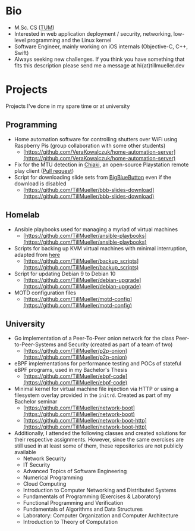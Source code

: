 # Bio
- M.Sc. CS ([TUM](https://www.tum.de/))
- Interested in web application deployment / security, networking, low-level programming and the Linux kernel
- Software Engineer, mainly working on iOS internals (Objective-C, C++, Swift)
- Always seeking new challenges. If you think you have something that fits this description please send me a message at hi{at}tillmueller.dev

# Projects
Projects I've done in my spare time or at university

## Programming
- Home automation software for controlling shutters over WiFi using Raspberry Pis (group collaboration with some other students)
  - [https://github.com/VeraKowalczuk/home-automation-server](https://github.com/VeraKowalczuk/home-automation-server)
- Fix for the MTU detection in [Chiaki](https://github.com/thestr4ng3r/chiaki), an open-source Playstation remote play client ([Pull request](https://github.com/thestr4ng3r/chiaki/pull/304))
- Script for downloading slide sets from [BigBlueButton](https://bigbluebutton.org/) even if the download is disabled
  - [https://github.com/TillMueller/bbb-slides-download](https://github.com/TillMueller/bbb-slides-download)

## Homelab
- Ansible playbooks used for managing a myriad of virtual machines
  - [https://github.com/TillMueller/ansible-playbooks](https://github.com/TillMueller/ansible-playbooks)
- Scripts for backing up KVM virtual machines with minimal interruption, adapted from [here](https://gist.github.com/withakay/4dfbc18d16dc699cee4be4b55539c400)
  - [https://github.com/TillMueller/backup_scripts](https://github.com/TillMueller/backup_scripts)
- Script for updating Debian 9 to Debian 10
  - [https://github.com/TillMueller/debian-upgrade](https://github.com/TillMueller/debian-upgrade)
- MOTD configuration files
  - [https://github.com/TillMueller/motd-config](https://github.com/TillMueller/motd-config)

## University
- Go implementation of a Peer-To-Peer onion network for the class Peer-to-Peer-Systems and Security (created as part of a team of two)
  - [https://github.com/TillMueller/p2p-onion](https://github.com/TillMueller/p2p-onion)
- eBPF implementations for performance testing and POCs of stateful eBPF programs, used in my Bachelor's Thesis
  - [https://github.com/TillMueller/ebpf-code](https://github.com/TillMueller/ebpf-code)
- Minimal kernel for virtual machine file injection via HTTP or using a filesystem overlay provided in the `initrd`. Created as part of my Bachelor seminar
  - [https://github.com/TillMueller/network-boot](https://github.com/TillMueller/network-boot)
  - [https://github.com/TillMueller/network-boot-http](https://github.com/TillMueller/network-boot-http)
- Additionally, I attended the following classes and created solutions for their respective assignments. However, since the same exercises are still used in at least some of them, these repositories are not publicly available
  - Network Security
  - IT Security
  - Advanced Topics of Software Engineering
  - Numerical Programming
  - Cloud Computing
  - Introduction to Computer Networking and Distributed Systems
  - Fundamentals of Programming (Exercises & Laboratory)
  - Functional Programming and Verification
  - Fundamentals of Algorithms and Data Structures
  - Laboratory: Computer Organization and Computer Architecture
  - Introduction to Theory of Computation
